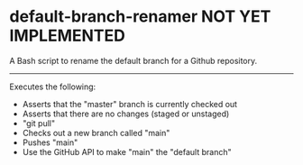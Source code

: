 # default-branch-renamer NOT YET IMPLEMENTED

A Bash script to rename the default branch for a Github repository.

---

Executes the following:

* Asserts that the "master" branch is currently checked out
* Asserts that there are no changes (staged or unstaged)
* "git pull"
* Checks out a new branch called "main"
* Pushes "main"
* Use the GitHub API to make "main" the "default branch"